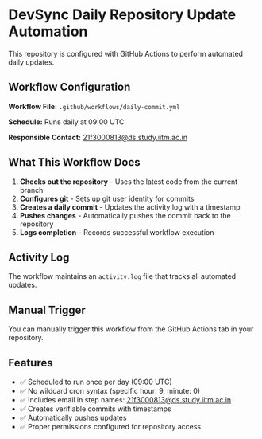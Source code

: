 # DevSync Daily Repository Update Automation

This repository is configured with GitHub Actions to perform automated daily updates.

## Workflow Configuration

**Workflow File:** `.github/workflows/daily-commit.yml`

**Schedule:** Runs daily at 09:00 UTC

**Responsible Contact:** 21f3000813@ds.study.iitm.ac.in

## What This Workflow Does

1. **Checks out the repository** - Uses the latest code from the current branch
2. **Configures git** - Sets up git user identity for commits
3. **Creates a daily commit** - Updates the activity log with a timestamp
4. **Pushes changes** - Automatically pushes the commit back to the repository
5. **Logs completion** - Records successful workflow execution

## Activity Log

The workflow maintains an `activity.log` file that tracks all automated updates.

## Manual Trigger

You can manually trigger this workflow from the GitHub Actions tab in your repository.

## Features

- ✅ Scheduled to run once per day (09:00 UTC)
- ✅ No wildcard cron syntax (specific hour: 9, minute: 0)
- ✅ Includes email in step names: 21f3000813@ds.study.iitm.ac.in
- ✅ Creates verifiable commits with timestamps
- ✅ Automatically pushes updates
- ✅ Proper permissions configured for repository access
